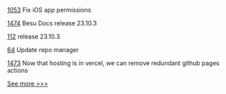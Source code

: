 
[1053](https://github.com/hyperledger/aries-mobile-agent-react-native/pull/1053) Fix iOS app permissions

[1474](https://github.com/hyperledger/besu-docs/pull/1474) Besu Docs release 23.10.3

[112](https://github.com/hyperledger/homebrew-besu/pull/112) release 23.10.3

[64](https://github.com/hyperledger/aries-acapy-plugins/pull/64) Update repo manager

[1473](https://github.com/hyperledger/besu-docs/pull/1473) Now that hosting is in vercel, we can remove redundant github pages actions


[See more >>>](https://start-here.hyperledger.org/pull-requests)
